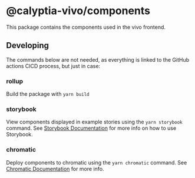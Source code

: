 # @calyptia-vivo/components

This package contains the components used in the vivo frontend.

## Developing

The commands below are not needed, as everything is linked to the GitHub actions CICD process, but just in case:

### rollup

Build the package with `yarn build`

### storybook

View components displayed in example stories using the `yarn storybook` command. See [Storybook Documentation](https://storybook.js.org) for more info on how to use Storybook.

### chromatic

Deploy components to chromatic using the `yarn chromatic` command. See [Chromatic Documentation](https://chromatic.com) for more info.